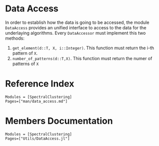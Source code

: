 # Data Access

In order to establish how the data is going to be accessed, the module `DataAccess` provides an unified interface to access to the data for the underlaying algorithms. Every `DataAccessor` must implement this two methods:
1. `get_element(d::T, X, i::Integer)`. This function must return the i-th pattern of `X`.
2. `number_of_patterns(d::T,X)`. This function must return the numer of patterns of `X`

# Reference Index
```@index
Modules = [SpectralClustering]
Pages=["man/data_access.md"]
```

# Members Documentation

```@autodocs
Modules = [SpectralClustering]
Pages=["Utils/DataAccess.jl"]
```

